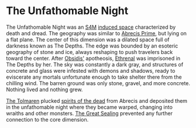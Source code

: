 # The Unfathomable Night

The Unfathomable Night was an [S4M](../../../../dimension-types.md#standard-4-manifold-s4m) [induced space](../../../../cosmology/dimension-types.md#induced-space) characterized by death and dread. The geography was similar to [Abrecis Prime](../../introduction.md), but lying on a flat plane. The center of this dimension was a dilated space full of darkness known as The Depths. The edge was bounded by an esoteric geography of stone and ice, always reshaping to push travelers back toward the center. After [Obsidis'](../../inhabitants/deities/obsidis.md) apotheosis, [Ethrenal](../../inhabitants/figures/ethrenal.md) was imprisoned in The Depths by her. The sky was constantly a dark gray, and structures of concrete and glass were infested with demons and shadows, ready to eviscerate any mortals unfortunate enough to take shelter there from the chilling wind. The barren ground was only stone, gravel, and more concrete. Nothing lived and nothing grew.

[The Tolmaren](../../inhabitants/deities/tolmaren.md) plucked [spirits of the dead](../../inhabitants/spirits/dead.md) from Abrecis and deposited them in the unfathomable night where they became warped, changing into wraiths and other monsters. [The Great Sealing](../../history/cataclysms/sealing.md) prevented any further connection to the core dimension.